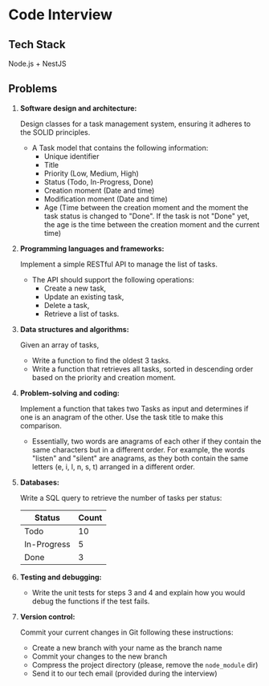# Code Interview

## Tech Stack

Node.js + NestJS

## Problems

1. **Software design and architecture:**

   Design classes for a task management system, ensuring it adheres to the SOLID principles.

   * A Task model that contains the following information:
     * Unique identifier
     * Title
     * Priority (Low, Medium, High)
     * Status (Todo, In-Progress, Done)
     * Creation moment (Date and time)
     * Modification moment (Date and time)
     * Age (Time between the creation moment and the moment the task status is changed to "Done". If the 
       task is not "Done" yet, the age is the time between the creation moment and the current time)

2. **Programming languages and frameworks:** 

   Implement a simple RESTful API to manage the list of tasks.

   * The API should support the following operations:
     * Create a new task,
     * Update an existing task,
     * Delete a task,
     * Retrieve a list of tasks.

3. **Data structures and algorithms:**

    Given an array of tasks,

    * Write a function to find the oldest 3 tasks.
    * Write a function that retrieves all tasks, sorted in descending order based on the priority and creation moment.

4. **Problem-solving and coding:**

   Implement a function that takes two Tasks as input and determines if one is an anagram of the other. Use the task title
   to make this comparison.

    * Essentially, two words are anagrams of each other if they contain the same characters but in a different order.
      For example, the words "listen" and "silent" are anagrams, as they both contain the same letters (e, i, l, n, s, t)
      arranged in a different order.

5. **Databases:**

   Write a SQL query to retrieve the number of tasks per status:

      | Status      | Count |
      |-------------| ----- |
      | Todo        | 10    |
      | In-Progress | 5     |
      | Done        | 3     |

6. **Testing and debugging:**

   * Write the unit tests for steps 3 and 4 and explain how you would debug the functions if the test fails.

7. **Version control:**

   Commit your current changes in Git following these instructions:

   * Create a new branch with your name as the branch name
   * Commit your changes to the new branch
   * Compress the project directory (please, remove the ``node_module`` dir)
   * Send it to our tech email (provided during the interview)
